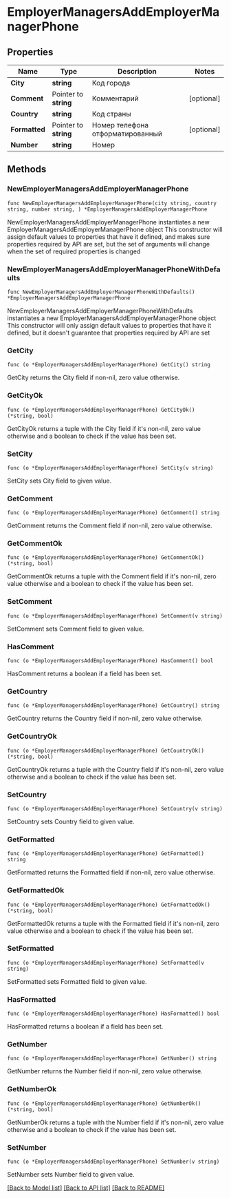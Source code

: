 # EmployerManagersAddEmployerManagerPhone

## Properties

Name | Type | Description | Notes
------------ | ------------- | ------------- | -------------
**City** | **string** | Код города | 
**Comment** | Pointer to **string** | Комментарий | [optional] 
**Country** | **string** | Код страны | 
**Formatted** | Pointer to **string** | Номер телефона отформатированный | [optional] 
**Number** | **string** | Номер | 

## Methods

### NewEmployerManagersAddEmployerManagerPhone

`func NewEmployerManagersAddEmployerManagerPhone(city string, country string, number string, ) *EmployerManagersAddEmployerManagerPhone`

NewEmployerManagersAddEmployerManagerPhone instantiates a new EmployerManagersAddEmployerManagerPhone object
This constructor will assign default values to properties that have it defined,
and makes sure properties required by API are set, but the set of arguments
will change when the set of required properties is changed

### NewEmployerManagersAddEmployerManagerPhoneWithDefaults

`func NewEmployerManagersAddEmployerManagerPhoneWithDefaults() *EmployerManagersAddEmployerManagerPhone`

NewEmployerManagersAddEmployerManagerPhoneWithDefaults instantiates a new EmployerManagersAddEmployerManagerPhone object
This constructor will only assign default values to properties that have it defined,
but it doesn't guarantee that properties required by API are set

### GetCity

`func (o *EmployerManagersAddEmployerManagerPhone) GetCity() string`

GetCity returns the City field if non-nil, zero value otherwise.

### GetCityOk

`func (o *EmployerManagersAddEmployerManagerPhone) GetCityOk() (*string, bool)`

GetCityOk returns a tuple with the City field if it's non-nil, zero value otherwise
and a boolean to check if the value has been set.

### SetCity

`func (o *EmployerManagersAddEmployerManagerPhone) SetCity(v string)`

SetCity sets City field to given value.


### GetComment

`func (o *EmployerManagersAddEmployerManagerPhone) GetComment() string`

GetComment returns the Comment field if non-nil, zero value otherwise.

### GetCommentOk

`func (o *EmployerManagersAddEmployerManagerPhone) GetCommentOk() (*string, bool)`

GetCommentOk returns a tuple with the Comment field if it's non-nil, zero value otherwise
and a boolean to check if the value has been set.

### SetComment

`func (o *EmployerManagersAddEmployerManagerPhone) SetComment(v string)`

SetComment sets Comment field to given value.

### HasComment

`func (o *EmployerManagersAddEmployerManagerPhone) HasComment() bool`

HasComment returns a boolean if a field has been set.

### GetCountry

`func (o *EmployerManagersAddEmployerManagerPhone) GetCountry() string`

GetCountry returns the Country field if non-nil, zero value otherwise.

### GetCountryOk

`func (o *EmployerManagersAddEmployerManagerPhone) GetCountryOk() (*string, bool)`

GetCountryOk returns a tuple with the Country field if it's non-nil, zero value otherwise
and a boolean to check if the value has been set.

### SetCountry

`func (o *EmployerManagersAddEmployerManagerPhone) SetCountry(v string)`

SetCountry sets Country field to given value.


### GetFormatted

`func (o *EmployerManagersAddEmployerManagerPhone) GetFormatted() string`

GetFormatted returns the Formatted field if non-nil, zero value otherwise.

### GetFormattedOk

`func (o *EmployerManagersAddEmployerManagerPhone) GetFormattedOk() (*string, bool)`

GetFormattedOk returns a tuple with the Formatted field if it's non-nil, zero value otherwise
and a boolean to check if the value has been set.

### SetFormatted

`func (o *EmployerManagersAddEmployerManagerPhone) SetFormatted(v string)`

SetFormatted sets Formatted field to given value.

### HasFormatted

`func (o *EmployerManagersAddEmployerManagerPhone) HasFormatted() bool`

HasFormatted returns a boolean if a field has been set.

### GetNumber

`func (o *EmployerManagersAddEmployerManagerPhone) GetNumber() string`

GetNumber returns the Number field if non-nil, zero value otherwise.

### GetNumberOk

`func (o *EmployerManagersAddEmployerManagerPhone) GetNumberOk() (*string, bool)`

GetNumberOk returns a tuple with the Number field if it's non-nil, zero value otherwise
and a boolean to check if the value has been set.

### SetNumber

`func (o *EmployerManagersAddEmployerManagerPhone) SetNumber(v string)`

SetNumber sets Number field to given value.



[[Back to Model list]](../README.md#documentation-for-models) [[Back to API list]](../README.md#documentation-for-api-endpoints) [[Back to README]](../README.md)


